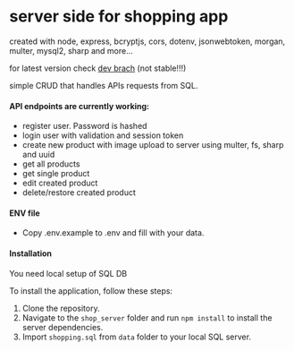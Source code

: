 # server side for shopping app

created with node, express, bcryptjs, cors, dotenv, jsonwebtoken, morgan, multer, mysql2, sharp and more...

for latest version check [dev brach](https://github.com/dkumza/shop_server/tree/dev) (not stable!!!) <br>

simple CRUD that handles APIs requests from SQL.

#### API endpoints are currently working:

- register user. Password is hashed
- login user with validation and session token
- create new product with image upload to server using multer, fs, sharp and uuid
- get all products
- get single product
- edit created product
- delete/restore created product

#### ENV file

- Copy .env.example to .env and fill with your data.

#### Installation

You need local setup of SQL DB <br>

To install the application, follow these steps:

1. Clone the repository.
2. Navigate to the `shop_server` folder and run `npm install` to install the server dependencies.
3. Import `shopping.sql` from `data` folder to your local SQL server.
